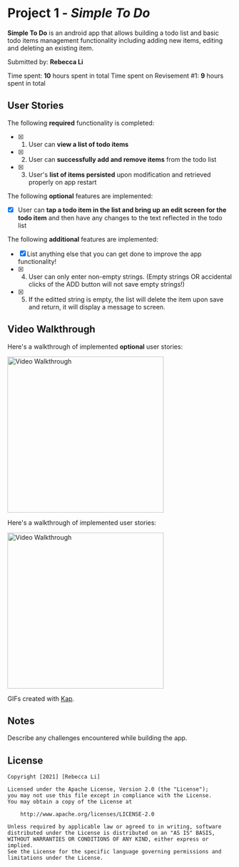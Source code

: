 # Project 1 - *Simple To Do*

**Simple To Do** is an android app that allows building a todo list and basic todo items management functionality including adding new items, editing and deleting an existing item.

Submitted by: **Rebecca Li**

Time spent: **10** hours spent in total
Time spent on Revisement #1: **9** hours spent in total

## User Stories

The following **required** functionality is completed:

* [x] 1. User can **view a list of todo items**
* [x] 2. User can **successfully add and remove items** from the todo list
* [x] 3. User's **list of items persisted** upon modification and retrieved properly on app restart

The following **optional** features are implemented:

* [x] User can **tap a todo item in the list and bring up an edit screen for the todo item** and then have any changes to the text reflected in the todo list

The following **additional** features are implemented:

* [x] List anything else that you can get done to improve the app functionality!
* [x] 4. User can only enter non-empty strings. (Empty strings OR accidental clicks of the ADD button will not save empty strings!)
* [x] 5. If the editted string is empty, the list will delete the item upon save and return, it will display a message to screen.

## Video Walkthrough

Here's a walkthrough of implemented **optional** user stories:

<img src='preworkOptional.gif' title='Video Walkthrough' width='350' alt='Video Walkthrough' />

Here's a walkthrough of implemented user stories:

<img src='kotlinPrework.gif' title='Video Walkthrough' width='350' alt='Video Walkthrough' />

GIFs created with [Kap](https://getkap.co/).

## Notes

Describe any challenges encountered while building the app.

## License

    Copyright [2021] [Rebecca Li]

    Licensed under the Apache License, Version 2.0 (the "License");
    you may not use this file except in compliance with the License.
    You may obtain a copy of the License at

        http://www.apache.org/licenses/LICENSE-2.0

    Unless required by applicable law or agreed to in writing, software
    distributed under the License is distributed on an "AS IS" BASIS,
    WITHOUT WARRANTIES OR CONDITIONS OF ANY KIND, either express or implied.
    See the License for the specific language governing permissions and
    limitations under the License.
